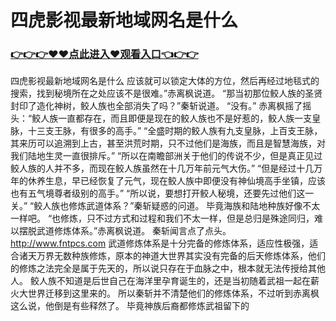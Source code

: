 # 四虎影视最新地域网名是什么

### <a href="https://github.com/hytcd/huah/issues/1">👉👉👉♥♥点此进入♥观看入口👈👉👉</a>

四虎影视最新地域网名是什么
应该就可以锁定大体的方位，然后再经过地毯式的搜索，找到秘境所在之处应该不是很难。”赤离枫说道。
    “那当初那位鲛人族的圣贤封印了造化神树，鲛人族也全部消失了吗？”秦斩说道。
    “没有。”
    赤离枫摇了摇头：“鲛人族一直都存在，而且即便是现在的鲛人族也不是好惹的，鲛人族一支皇脉，十三支王脉，有很多的高手。”
    “全盛时期的鲛人族有九支皇脉，上百支王脉，其来历可以追溯到上古，甚至洪荒时期，只不过他们是海族，而且是智慧海族，对我们陆地生灵一直很排斥。”
    “所以在南瞻部洲关于他们的传说不少，但是真正见过鲛人族的人并不多，而现在鲛人族虽然在十几万年前元气大伤。”
    “但是经过十几万年的休养生息，早已经恢复了元气，现在鲛人族中即便没有神仙境高手坐镇，应该也有五气境尊者级别的高手。”
    “所以说，要想打开鲛人秘境，还要先过他们这一关。”
    “鲛人族也修炼武道体系？”秦斩疑惑的问道。
    毕竟海族和陆地种族好像不太一样吧。
    “也修炼，只不过方式和过程和我们不太一样，但是总归是殊途同归，难以摆脱武道修炼体系。”赤离枫说道。
    秦斩闻言点了点头。
    http://www.fntpcs.com
    武道修炼体系是十分完备的修炼体系，适应性极强，适合诸天万界无数种族修炼，原本的神道大世界其实没有完备的后天修炼体系，他们的修炼之法完全是属于先天的，所以说只存在于血脉之中，根本就无法传授给其他人。
    鲛人族不知道是后世自己在海洋里孕育诞生的，还是当初随着武祖一起在薪火大世界迁移到这里来的。
    所以秦斩并不清楚他们的修炼体系，不过听到赤离枫这么说，他倒是有些释然了。
    毕竟神族后裔都修炼武祖留下的
